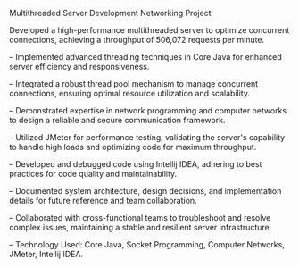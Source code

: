  Multithreaded Server Development Networking Project

Developed a high-performance multithreaded server to optimize concurrent connections, achieving a throughput of 506,072 requests per minute.

– Implemented advanced threading techniques in Core Java for enhanced server efficiency and responsiveness.

– Integrated a robust thread pool mechanism to manage concurrent connections, ensuring optimal resource utilization and scalability.

– Demonstrated expertise in network programming and computer networks to design a reliable and secure communication framework.

– Utilized JMeter for performance testing, validating the server's capability to handle high loads and optimizing code for maximum throughput.

– Developed and debugged code using Intellij IDEA, adhering to best practices for code quality and maintainability.

– Documented system architecture, design decisions, and implementation details for future reference and team collaboration.

– Collaborated with cross-functional teams to troubleshoot and resolve complex issues, maintaining a stable and resilient server infrastructure.

– Technology Used: Core Java, Socket Programming, Computer Networks, JMeter, Intellij IDEA.

